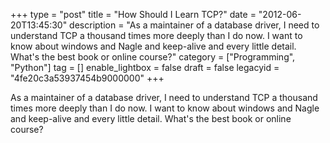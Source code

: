 +++
type = "post"
title = "How Should I Learn TCP?"
date = "2012-06-20T13:45:30"
description = "As a maintainer of a database driver, I need to understand TCP a thousand times more deeply than I do now. I want to know about windows and Nagle and keep-alive and every little detail. What's the best book or online course?"
category = ["Programming", "Python"]
tag = []
enable_lightbox = false
draft = false
legacyid = "4fe20c3a53937454b9000000"
+++

<p>As a maintainer of a database driver, I need to understand TCP a thousand times more deeply than I do now. I want to know about windows and Nagle and keep-alive and every little detail. What's the best book or online course?</p>
